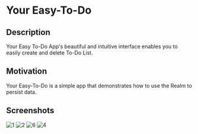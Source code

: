 # Your Easy-To-Do

## Description
Your Easy To-Do App's beautiful and intuitive interface enables you to easily create and delete To-Do List.

## Motivation
Your Easy-To-Do is a simple app that demonstrates how to use the Realm to persist data.

## Screenshots
![1](https://user-images.githubusercontent.com/7985492/40348598-8e5ed75e-5dbd-11e8-97b0-debc6ac27dff.png)
![2](https://user-images.githubusercontent.com/7985492/40348600-8e8c2cae-5dbd-11e8-90a1-b9ec9920ddf9.png)
![6](https://user-images.githubusercontent.com/7985492/40348597-8e3150ea-5dbd-11e8-8bb5-200b690e2bcd.png)
![4](https://user-images.githubusercontent.com/7985492/40348595-8e01c096-5dbd-11e8-931a-d97276d5f672.png)
